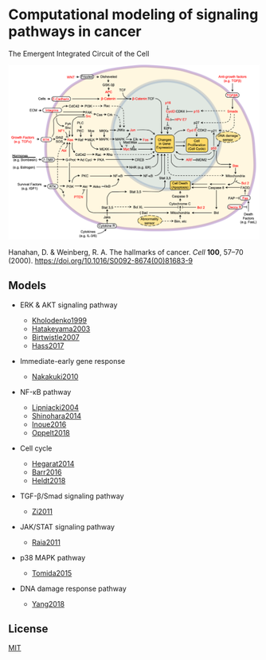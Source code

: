 # Computational modeling of signaling pathways in cancer
The Emergent Integrated Circuit of the Cell

![integrated_cuicuit](integrated_circuit.png)

Hanahan, D. & Weinberg, R. A. The hallmarks of cancer. *Cell* **100**, 57–70 (2000). https://doi.org/10.1016/S0092-8674(00)81683-9

## Models
- ERK & AKT signaling pathway
    - [Kholodenko1999](./Kholodenko1999)
    - [Hatakeyama2003](https://github.com/okadalabipr/Hatakeyama2003)
    - [Birtwistle2007](https://github.com/okadalabipr/Birtwistle2007)
    - [Hass2017](./Hass2017)
    
- Immediate-early gene response
    - [Nakakuki2010](https://github.com/okadalabipr/Nakakuki2010)

- NF-κB pathway
    - [Lipniacki2004](./Lipniacki2004)
    - [Shinohara2014](https://github.com/okadalabipr/Shinohara2014)
    - [Inoue2016](https://github.com/okadalabipr/Inoue2016)
    - [Oppelt2018](./Oppelt2018)

- Cell cycle
    - [Hegarat2014](./Hegarat2014)
    - [Barr2016](./Barr2016)
    - [Heldt2018](./Heldt2018)

 - TGF-β/Smad signaling pathway
    - [Zi2011](./Zi2011)

- JAK/STAT signaling pathway
    - [Raia2011](./Raia2011)

- p38 MAPK pathway
    - [Tomida2015](./Tomida2015)

- DNA damage response pathway
    - [Yang2018](./Yang2018)

## License
[MIT](LICENSE)